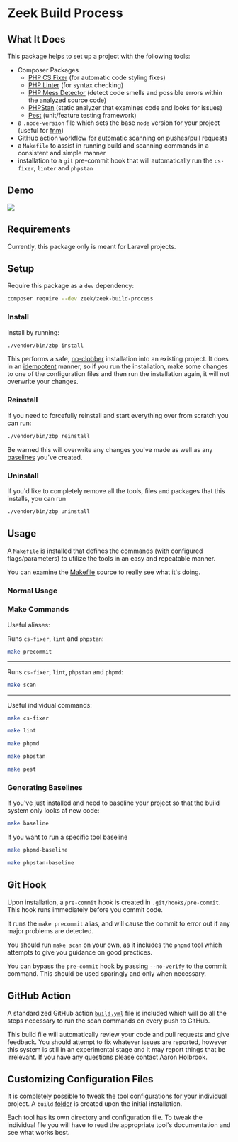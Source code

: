 # Zeek Build Process

## What It Does
This package helps to set up a project with the following tools:

* Composer Packages
    * [PHP CS Fixer](https://github.com/FriendsOfPHP/PHP-CS-Fixer) (for automatic code styling fixes)
    * [PHP Linter](https://github.com/php-parallel-lint/PHP-Parallel-Lint) (for syntax checking)
    * [PHP Mess Detector](https://phpmd.org/) (detect code smells and possible errors within the analyzed source code)
    * [PHPStan](https://phpstan.org/) (static analyzer that examines code and looks for issues)
    * [Pest](https://pestphp.com/) (unit/feature testing framework)
* a `.node-version` file which sets the base `node` version for your project (useful for [fnm](https://github.com/Schniz/fnm))
* GitHub action workflow for automatic scanning on pushes/pull requests
* a `Makefile` to assist in running build and scanning commands in a consistent and simple manner
* installation to a `git` pre-commit hook that will automatically run the `cs-fixer`, `linter` and `phpstan`

## Demo

<a href="https://www.loom.com/share/bec07edd758a4354b2b225306da7cdb7">
   <img style="max-width:300px;" src="null">
</a>

## Requirements
Currently, this package only is meant for Laravel projects.

## Setup
Require this package as a `dev` dependency:

```bash
composer require --dev zeek/zeek-build-process
```

### Install
Install by running:

```bash
./vendor/bin/zbp install
```

This performs a safe, [no-clobber](https://unix.stackexchange.com/questions/572294/why-is-cps-option-not-to-overwrite-files-called-no-clobber) installation into an existing project. It does in an [idempotent](https://en.wikipedia.org/wiki/Idempotence) manner, so if you run the installation, make some changes to one of the configuration files and then run the installation again, it will not overwrite your changes.

### Reinstall
If you need to forcefully reinstall and start everything over from scratch you can run:

```bash
./vendor/bin/zbp reinstall
```

Be warned this will overwrite any changes you've made as well as any [baselines](https://phpstan.org/user-guide/baseline) you've created.

### Uninstall

If you'd like to completely remove all the tools, files and packages that this installs, you can run

```bash
./vendor/bin/zbp uninstall
```

## Usage

A `Makefile` is installed that defines the commands (with configured flags/parameters) to utilize the tools in an easy and repeatable manner.

You can examine the [Makefile](https://github.com/ZeekInteractive/zeek-build-process/blob/main/templates/Makefile) source to really see what it's doing.

### Normal Usage

### Make Commands

Useful aliases:

Runs `cs-fixer`, `lint` and `phpstan`:
```bash
make precommit
```
---
Runs `cs-fixer`, `lint`, `phpstan` and `phpmd`:
```bash
make scan
```

---

Useful individual commands:
```bash
make cs-fixer
```
```bash
make lint
```
```bash
make phpmd
```
```bash
make phpstan
```
```bash
make pest
```

### Generating Baselines

If you've just installed and need to baseline your project so that the build system only looks at new code:
```bash
make baseline
```

If you want to run a specific tool baseline
```bash
make phpmd-baseline
```

```bash
make phpstan-baseline
```

## Git Hook
Upon installation, a `pre-commit` hook is created in `.git/hooks/pre-commit`. This hook runs immediately before you commit code.

It runs the `make precommit` alias, and will cause the commit to error out if any major problems are detected. 

You should run `make scan` on your own, as it includes the `phpmd` tool which attempts to give you guidance on good practices.

You can bypass the `pre-commit` hook by passing `--no-verify` to the commit command. This should be used sparingly and only when necessary.

## GitHub Action
A standardized GitHub action [`build.yml`](https://github.com/ZeekInteractive/zeek-build-process/blob/main/templates/build.yml) file is included which will do all the steps necessary to run the scan commands on every push to GitHub.

This build file will automatically review your code and pull requests and give feedback. You should attempt to fix whatever issues are reported, however this system is still in an experimental stage and it may report things that be irrelevant. If you have any questions please contact Aaron Holbrook.

## Customizing Configuration Files
It is completely possible to tweak the tool configurations for your individual project. A `build` [folder](https://github.com/ZeekInteractive/zeek-build-process/tree/main/build) is created upon the initial installation. 

Each tool has its own directory and configuration file. To tweak the individual file you will have to read the appropriate tool's documentation and see what works best.


